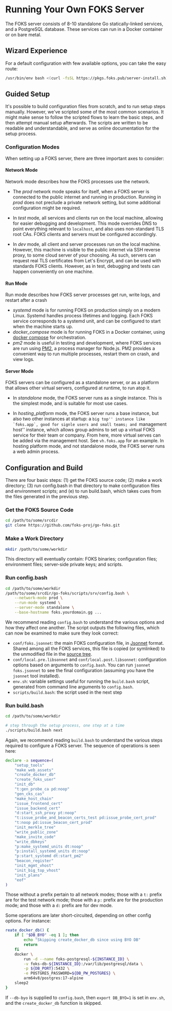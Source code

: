 # Running Your Own FOKS Server

The FOKS server consists of 8-10 standalone Go statically-linked services, and a
PostgreSQL database. These services can run in a Docker container or on bare
metal.

## Wizard Experience

For a default configuration with few available options, you can
take the easy route:

```bash
/usr/bin/env bash <(curl -fsSL https://pkgs.foks.pub/server-install.sh)
```

## Guided Setup

It's possible to build configuration files from scratch, and to 
run setup steps manually. However, we've scripted some of the most
common scenarios. It might make sense to follow the scripted flows to learn
the basic steps, and then attempt manual setup afterwards. The scripts
are written to be readable and understandable, and serve as online
documentation for the setup process.

### Configuration Modes

When setting up a FOKS server, there are three important axes to consider:

#### Network Mode

Network mode describes how the FOKS processes use the network.

* The *prod* network mode speaks for itself, when a FOKS
  server is connected to the public internet and running in production. Running
  in *prod* does not preclude a private network setting, but some additional
  configuration might be required.

* In *test* mode, all services and clients run on the local machine, allowing for
  easier debugging and development. This mode overrides DNS to point everything
  relevant to `localhost`, and also uses non-standard TLS root CAs. FOKS clients
  and servers must be configured accordingly.

* In *dev* mode, all client and server processes run on the local machine.
  However, this machine is visible to the public internet via SSH reverse proxy,
  to some cloud server of your choosing. As such, servers can request real
  TLS certificates from Let's Encrypt, and can be used with standards FOKS clients.
  However, as in test, debugging and tests can happen conveniently on one machine.

#### Run Mode

Run mode describes how FOKS server processes get run, write logs, and restart
after a crash

* *systemd* mode is for running FOKS on production simply on a modern Linux.
 Systemd handles process lifetimes and logging. Each FOKS service corresponds to 
 a systemd unit, and can be configured to start when the machine starts up.
* *docker_compose* mode is for running FOKS in a Docker container, using
  [docker compose](https://docs.docker.com/compose/) for orchestration.
* *pm2* mode is useful in testing and development, where FOKS services are run
  using [PM2](https://pm2.keymetrics.io/), a process manager for Node.js. PM2
  provides a convenient way to run multiple processes, restart them on crash, and
  view logs.

#### Server Mode

FOKS servers can be configured as a standalone server, or as a platform that
allows other virtual servers, configured at runtime, to run atop it.

* In *standalone* mode, the FOKS server runs as a single instance. This is
  the simplest mode, and is suitable for most use cases.

* In *hosting_platform* mode, the FOKS server runs a base instance, but
  also two other instances at startup: a ``big top'' instance like 
  `foks.app`, good for signle users and small teams; and ``management host''
  instance, which allows group admins to set up a virtual FOKS service for
  their team or company. From here, more virtual serves can be added via
  the management host. See `vh.foks.app` for an example. In hosting platform
  mode, and not standalone mode, the FOKS server runs a web admin process.

## Configuration and Build

There are four basic steps: (1) get the FOKS source code; (2) make a work
directory; (3) run config.bash in that directory to make configuration files and
environment scripts; and (e) to run build.bash, which takes cues from the files
generated in the previous step.


### Get the FOKS Source Code

```bash
cd /path/to/some/srcdir
git clone https://github.com/foks-proj/go-foks.git
```

### Make a Work Directory

```bash
mkdir /path/to/some/workdir
```

This directory will eventually contain: FOKS binaries; configuration files;
environment files; server-side private keys; and scripts.

### Run config.bash

```bash
cd /path/to/some/workdir
/path/to/some/srcdir/go-foks/scripts/srv/config.bash \
    --network-mode prod \
    --run-mode systemd \
    --server-mode standalone \
    --base-hostname foks.yourdomain.gg ...
```

We recommend reading `config.bash` to understand the various options
and how they affect one another. The script outputs the following files, which
can now be examined to make sure they look correct:

* `conf/foks.jsonnet`: the main FOKS configuration file, in
  [Jsonnet](https://jsonnet.org/) format. Shared among all the FOKS services,
  this file is copied (or symlinked) to the unmodified file 
  in the [source tree](https://github.com/foks-proj/go-foks/blob/main/conf/srv/foks.jsonnet).
* `conf/local.pre.libsonnet` and `conf/local.post.libsonnet`: configuration 
  options based on arguments to `config.bash`. You can run `jsonnet foks.jsonnet`
  to see the final configuration (assuming you have the `jsonnet` tool installed).
* `env.sh`: variable settings useful for running the `build.bash` script, generated
   from command line arguments to `config.bash`.
* `scripts/build.bash`: the script used in the next step

### Run build.bash

```bash
cd /path/to/some/workdir

# step through the setup process, one step at a time
./scripts/build.bash next
``` 

Again, we recommend reading `build.bash` to understand the various steps
required to configure a FOKS server. The sequence of operations is seen here:

```bash
declare -a sequence=(
    "setup_tools"
    "make_web_assets"
    "create_docker_db"
    "create_foks_user"
    "init_db"
    "t:gen_probe_ca pd:noop"
    "gen_cks_cas"
    "make_host_chain"
    "issue_frontend_cert"
    "issue_backend_cert"
    "d:start_ssh_proxy pt:noop"
    "t:issue_probe_and_beacon_certs_test pd:issue_probe_cert_prod"
    "t:noop pd:issue_beacon_cert_prod"
    "init_merkle_tree"
    "write_public_zone"
    "make_invite_code"
    "write_dbkeys"
    "p:make_systemd_units dt:noop"
    "p:install_systemd_units dt:noop"
    "p:start_systemd dt:start_pm2"
    "beacon_register"
    "init_mgmt_vhost"
    "init_big_top_vhost"
    "init_plans"
    "eof"
)
```

Those without a prefix pertain to all network modes; those with a `t:` prefix
are for the test network mode; those with a `p:` prefix are for the production
mode; and those with a `d:` prefix are for dev mode.

Some operations are later short-circuited, depending on other config options.
For instance:

```bash
reate_docker_db() {
    if [ "$DB_BYO" -eq 1 ]; then
        echo "Skipping create_docker_db since using BYO DB"
        return
    fi
    docker \
        run -d --name foks-postgresql-${INSTANCE_ID} \
        -v foks-db-${INSTANCE_ID}:/var/lib/postgresql/data \
        -p ${DB_PORT}:5432 \
        -e POSTGRES_PASSWORD=${DB_PW_POSTGRES} \
        arm64v8/postgres:17-alpine
    sleep2
}
```

If `--db-byo` is supplied to  `config.bash`, then `export DB_BYO=1`
is set in `env.sh`, and the `create_docker_db` function is skipped.